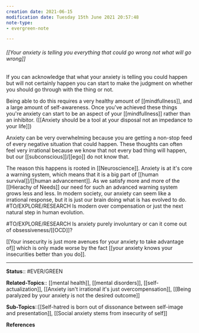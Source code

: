 ```yaml
---
creation date: 2021-06-15
modification date: Tuesday 15th June 2021 20:57:48
note-type: 
- evergreen-note

---
```


###### [[Your anxiety is telling you everything that could go wrong not what will go wrong]]

If you can acknowledge that what your anxiety is telling you could happen but will not certainly happen you can start to make the judgment on whether you should go through with the thing or not. 

Being able to do this requires a very healthy amount of [[mindfullness]], and a large amount of self-awareness. Once you've achieved these things you're anxiety can start to be an aspect of your [[mindfullness]] rather than an inhibitor. ([[Anxiety should be a tool at your disposal not an impedance to your life]])

Anxiety can be very overwhelming because you are getting a non-stop feed of every negative situation that could happen. These thoughts can often feel very irrational because we know that not every bad thing will happen, but our [[subconscious]]/[[ego]] do not know that.

The reason this happens is rooted in [[Neuroscience]]. Anxiety is at it's core a warning system, which means that it is a big part of [[human survival]]/[[human advancement]]. As we satisfy more and more of the [[Hierachy of Needs]] our need for such an advanced warning system grows less and less. In modern society, our anxiety can seem like a irrational response, but it is just our brain doing what is has evolved to do. #TO/EXPLORE/RESEARCH Is modern over compensation or just the next natural step in human evolution.

#TO/EXPLORE/RESEARCH Is anxiety purely involuntary or can it come out of obsessiveness/[[OCD]]?

[[Your insecurity is just more avenues for your anxiety to take advantage of]] which is only made worse by the fact [[your anxiety knows your insecurities better than you do]].


---

**Status**:: #EVER/GREEN  

**Related-Topics**:: [[mental health]], [[mental disorders]], [[self-actualization]], [[Anxiety isn't irrational it's just overcompensation]], [[Being paralyzed by your anxiety is not the desired outcome]]
	
**Sub-Topics**::[[Self-hatred is born out of dissonance between self-image and presentation]], [[Social anxiety stems from insecurity of self]]
	
**References**
